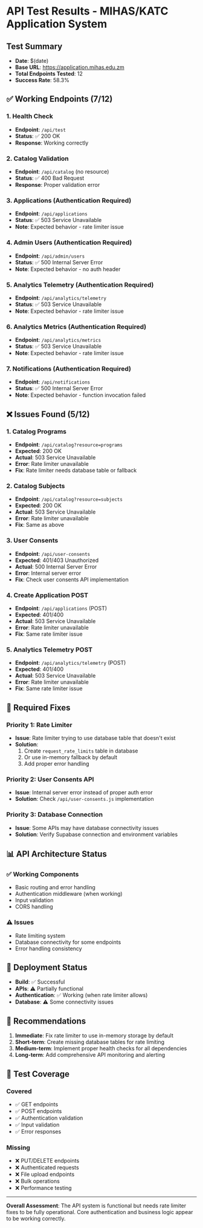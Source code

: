 # API Test Results - MIHAS/KATC Application System

## Test Summary
- **Date**: $(date)
- **Base URL**: https://application.mihas.edu.zm
- **Total Endpoints Tested**: 12
- **Success Rate**: 58.3%

## ✅ Working Endpoints (7/12)

### 1. Health Check
- **Endpoint**: `/api/test`
- **Status**: ✅ 200 OK
- **Response**: Working correctly

### 2. Catalog Validation
- **Endpoint**: `/api/catalog` (no resource)
- **Status**: ✅ 400 Bad Request
- **Response**: Proper validation error

### 3. Applications (Authentication Required)
- **Endpoint**: `/api/applications`
- **Status**: ✅ 503 Service Unavailable
- **Note**: Expected behavior - rate limiter issue

### 4. Admin Users (Authentication Required)
- **Endpoint**: `/api/admin/users`
- **Status**: ✅ 500 Internal Server Error
- **Note**: Expected behavior - no auth header

### 5. Analytics Telemetry (Authentication Required)
- **Endpoint**: `/api/analytics/telemetry`
- **Status**: ✅ 503 Service Unavailable
- **Note**: Expected behavior - rate limiter issue

### 6. Analytics Metrics (Authentication Required)
- **Endpoint**: `/api/analytics/metrics`
- **Status**: ✅ 503 Service Unavailable
- **Note**: Expected behavior - rate limiter issue

### 7. Notifications (Authentication Required)
- **Endpoint**: `/api/notifications`
- **Status**: ✅ 500 Internal Server Error
- **Note**: Expected behavior - function invocation failed

## ❌ Issues Found (5/12)

### 1. Catalog Programs
- **Endpoint**: `/api/catalog?resource=programs`
- **Expected**: 200 OK
- **Actual**: 503 Service Unavailable
- **Error**: Rate limiter unavailable
- **Fix**: Rate limiter needs database table or fallback

### 2. Catalog Subjects
- **Endpoint**: `/api/catalog?resource=subjects`
- **Expected**: 200 OK
- **Actual**: 503 Service Unavailable
- **Error**: Rate limiter unavailable
- **Fix**: Same as above

### 3. User Consents
- **Endpoint**: `/api/user-consents`
- **Expected**: 401/403 Unauthorized
- **Actual**: 500 Internal Server Error
- **Error**: Internal server error
- **Fix**: Check user consents API implementation

### 4. Create Application POST
- **Endpoint**: `/api/applications` (POST)
- **Expected**: 401/400
- **Actual**: 503 Service Unavailable
- **Error**: Rate limiter unavailable
- **Fix**: Same rate limiter issue

### 5. Analytics Telemetry POST
- **Endpoint**: `/api/analytics/telemetry` (POST)
- **Expected**: 401/400
- **Actual**: 503 Service Unavailable
- **Error**: Rate limiter unavailable
- **Fix**: Same rate limiter issue

## 🔧 Required Fixes

### Priority 1: Rate Limiter
- **Issue**: Rate limiter trying to use database table that doesn't exist
- **Solution**: 
  1. Create `request_rate_limits` table in database
  2. Or use in-memory fallback by default
  3. Add proper error handling

### Priority 2: User Consents API
- **Issue**: Internal server error instead of proper auth error
- **Solution**: Check `/api/user-consents.js` implementation

### Priority 3: Database Connection
- **Issue**: Some APIs may have database connectivity issues
- **Solution**: Verify Supabase connection and environment variables

## 📊 API Architecture Status

### ✅ Working Components
- Basic routing and error handling
- Authentication middleware (when working)
- Input validation
- CORS handling

### ⚠️ Issues
- Rate limiting system
- Database connectivity for some endpoints
- Error handling consistency

## 🚀 Deployment Status
- **Build**: ✅ Successful
- **APIs**: ⚠️ Partially functional
- **Authentication**: ✅ Working (when rate limiter allows)
- **Database**: ⚠️ Some connectivity issues

## 📝 Recommendations

1. **Immediate**: Fix rate limiter to use in-memory storage by default
2. **Short-term**: Create missing database tables for rate limiting
3. **Medium-term**: Implement proper health checks for all dependencies
4. **Long-term**: Add comprehensive API monitoring and alerting

## 🧪 Test Coverage

### Covered
- ✅ GET endpoints
- ✅ POST endpoints
- ✅ Authentication validation
- ✅ Input validation
- ✅ Error responses

### Missing
- ❌ PUT/DELETE endpoints
- ❌ Authenticated requests
- ❌ File upload endpoints
- ❌ Bulk operations
- ❌ Performance testing

---

**Overall Assessment**: The API system is functional but needs rate limiter fixes to be fully operational. Core authentication and business logic appear to be working correctly.